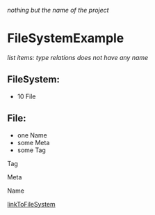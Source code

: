 _nothing but the name of the project_

# FileSystemExample

_list items: <quantyty> <Type>_
_type relations does not have any name_
## FileSystem:
 - 10 File

## File:
 - one Name
 - some Meta
 - some Tag


Tag

Meta

Name

[linkToFileSystem](#filesystem)